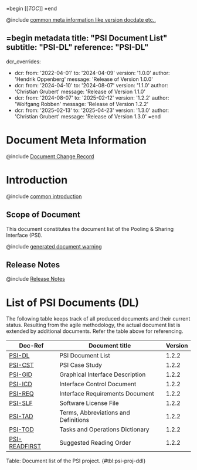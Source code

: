 =begin
[[_TOC_]]
=end

@include [common meta information like version docdate etc..](PSI/common/common_metadata.md)

=begin metadata
title: "PSI Document List"
subtitle: "PSI-DL"
reference: "PSI-DL"
---
dcr_overrides:
- dcr:
  from: '2022-04-01'
  to: '2024-04-09'
  version: '1.0.0'
  author: 'Hendrik Oppenberg'
  message: 'Release of Version 1.0.0'
- dcr:
  from: '2024-04-10'
  to: '2024-08-07'
  version: '1.1.0'
  author: 'Christian Grubert'
  message: 'Release of Version 1.1.0'
- dcr:
  from: '2024-08-07'
  to: '2025-02-12'
  version: '1.2.2'
  author: 'Wolfgang Robben'
  message: 'Release of Version 1.2.2'
- dcr:
  from: '2025-02-13'
  to: '2025-04-23'
  version: '1.3.0'
  author: 'Christian Grubert'
  message: 'Release of Version 1.3.0'
=end

# Document Meta Information

@include [Document Change Record](common/document-change-record.md)

# Introduction

@include [common introduction](PSI/common/intro_description.md)

## Scope of Document

This document constitutes the document list of the Pooling & Sharing Interface (PSI).

@include [generated document warning](PSI/common/generated_document.md)

## Release Notes

@include [Release Notes](PSI/common/release_notes.md)

# List of PSI Documents (DL)

The following table keeps track of all produced documents and their current status.
Resulting from the agile methodology, the actual document list is extended by additional documents.
Refer the table above for referencing.

| Doc-Ref                                     | Document title                                 | Version |
|---------------------------------------------|------------------------------------------------|---------|
| [PSI-DL](index.md)                          | PSI Document List                              | 1.2.2   |
| [PSI-CST](PSI/PSI-CST/index.md)             | PSI Case Study                                 | 1.2.2   |
| [PSI-GID](PSI/PSI-GID/index.md)             | Graphical Interface Description                | 1.2.2   |
| [PSI-ICD](PSI/PSI-ICD/index.md)             | Interface Control Document                     | 1.2.2   |
| [PSI-REQ](PSI/PSI-REQ/index.md)             | Interface Requirements Document                | 1.2.2   |
| [PSI-SLF](PSI/PSI-SLF/index.md)             | Software License File                          | 1.2.2   |
| [PSI-TAD](PSI/PSI-TAD/index.md)             | Terms, Abbreviations and Definitions           | 1.2.2   |
| [PSI-TOD](PSI/PSI-TOD/index.md)             | Tasks and Operations Dictionary                | 1.2.2   |
| [PSI-READFIRST](PSI/PSI-READFIRST/index.md) | Suggested Reading Order                        | 1.2.2   |

Table: Document list of the PSI project. {#tbl:psi-proj-ddl}
